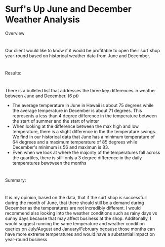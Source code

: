 # Surf's Up June and December Weather Analysis

Overview
#
Our client would like to know if it would be profitable to open their surf shop year-round based on historical weather data from June and December. 
#
Results:
#
There is a bulleted list that addresses the three key differences in weather between June and December. (6 pt)
* The average temperature in June in Hawaii is about 75 degrees while the average temperature in December is about 71 degrees. This represents a less than 4 degree difference in the temperature between the start of summer and the start of winter
* When looking at the difference between the max high and low temperature, there is a slight difference in the the temperature swings. We find in our historical data that June has a minimum temperature of 64 degrees and a maximum temperature of 85 degrees while December's minimum is 56 and maximun is 83.   
* Even when we look at where the majority of the temperatures fall across the quartiles, there is still only a 3 degree difference in the daily temperatures bewtween the months
#
Summary:
#
It is my opinion, based on the data, that if the surf shop is successfull during the month of June, that there should still be a demand during December as the temperatures are not incredibly different.  I would recommend also looking into the weather conditions such as rainy days vs sunny days because that may affect business at the shop.  Additonally, I would suggest running the same temperature and weather condition queries on July/August and January/February because those months can have more extreme temperatures and would have a substantial impact on year-round business

